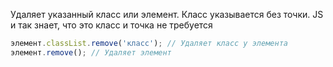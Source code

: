 Удаляет указанный класс или элемент. Класс указывается без точки. JS и так знает, что это класс и точка не требуется
```js
элемент.classList.remove('класс'); // Удаляет класс у элемента
элемент.remove(); // Удаляет элемент
```
